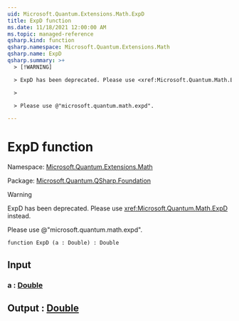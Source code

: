 ```yaml
---
uid: Microsoft.Quantum.Extensions.Math.ExpD
title: ExpD function
ms.date: 11/18/2021 12:00:00 AM
ms.topic: managed-reference
qsharp.kind: function
qsharp.namespace: Microsoft.Quantum.Extensions.Math
qsharp.name: ExpD
qsharp.summary: >+
  > [!WARNING]

  > ExpD has been deprecated. Please use <xref:Microsoft.Quantum.Math.ExpD> instead.

  >

  > Please use @"microsoft.quantum.math.expd".

---
```


# ExpD function

Namespace: [Microsoft.Quantum.Extensions.Math](xref:Microsoft.Quantum.Extensions.Math)

Package: [Microsoft.Quantum.QSharp.Foundation](https://nuget.org/packages/Microsoft.Quantum.QSharp.Foundation)


> [!WARNING]
> ExpD has been deprecated. Please use <xref:Microsoft.Quantum.Math.ExpD> instead.
>
> Please use @"microsoft.quantum.math.expd".



```qsharp
function ExpD (a : Double) : Double
```


## Input

### a : [Double](xref:microsoft.quantum.qsharp.valueliterals#double-literals)





## Output : [Double](xref:microsoft.quantum.qsharp.valueliterals#double-literals)

